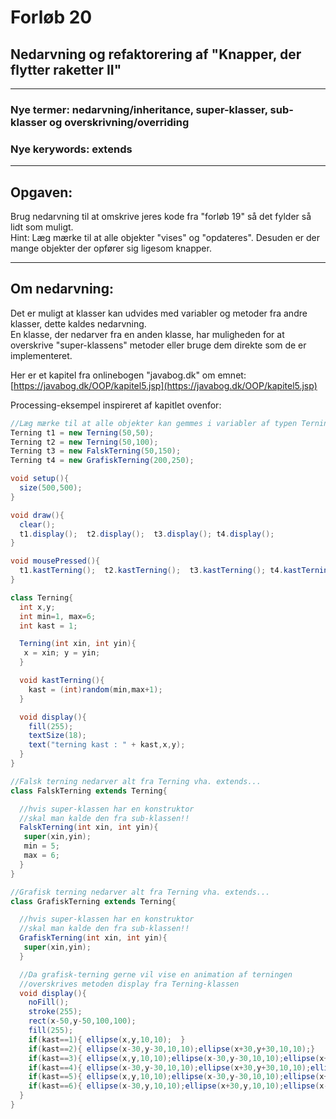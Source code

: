 # Forløb 20
## Nedarvning og refaktorering af "Knapper, der flytter raketter II"

-------------------------------------------------------------------------

### Nye termer: nedarvning/inheritance, super-klasser, sub-klasser og overskrivning/overriding
### Nye kerywords: extends

-------------------------------------------------------------------------

## Opgaven:

Brug nedarvning til at omskrive jeres kode fra "forløb 19" så det fylder så lidt som muligt.  
Hint: Læg mærke til at alle objekter "vises" og "opdateres". Desuden er der mange objekter der opfører sig ligesom knapper.

-------------------------------------------------------------------------

## Om nedarvning:

Det er muligt at klasser kan udvides med variabler og metoder fra andre klasser, dette kaldes nedarvning.     
En klasse, der nedarver fra en anden klasse, har muligheden for at overskrive "super-klassens" metoder eller bruge dem direkte som de er implementeret.

Her er et kapitel fra onlinebogen "javabog.dk" om emnet:
[https://javabog.dk/OOP/kapitel5.jsp](https://javabog.dk/OOP/kapitel5.jsp)


Processing-eksempel inspireret af kapitlet ovenfor:

```java
//Læg mærke til at alle objekter kan gemmes i variabler af typen Terning, fordi de nedarver fra Terning!!
Terning t1 = new Terning(50,50);
Terning t2 = new Terning(50,100);
Terning t3 = new FalskTerning(50,150);
Terning t4 = new GrafiskTerning(200,250);

void setup(){
  size(500,500);  
}

void draw(){
  clear();
  t1.display();  t2.display();  t3.display(); t4.display();
}

void mousePressed(){
  t1.kastTerning();  t2.kastTerning();  t3.kastTerning(); t4.kastTerning();
}

```

```java
class Terning{
  int x,y;
  int min=1, max=6;
  int kast = 1;

  Terning(int xin, int yin){
   x = xin; y = yin;
  }

  void kastTerning(){
    kast = (int)random(min,max+1);
  }

  void display(){
    fill(255);
    textSize(18);
    text("terning kast : " + kast,x,y);
  }
}
```

```java
//Falsk terning nedarver alt fra Terning vha. extends...
class FalskTerning extends Terning{

  //hvis super-klassen har en konstruktor
  //skal man kalde den fra sub-klassen!!
  FalskTerning(int xin, int yin){
   super(xin,yin);
   min = 5;
   max = 6;
  }
}
```


```java
//Grafisk terning nedarver alt fra Terning vha. extends...
class GrafiskTerning extends Terning{

  //hvis super-klassen har en konstruktor
  //skal man kalde den fra sub-klassen!!
  GrafiskTerning(int xin, int yin){
   super(xin,yin);
  }

  //Da grafisk-terning gerne vil vise en animation af terningen
  //overskrives metoden display fra Terning-klassen
  void display(){
    noFill();
    stroke(255);
    rect(x-50,y-50,100,100);
    fill(255);
    if(kast==1){ ellipse(x,y,10,10);  }
    if(kast==2){ ellipse(x-30,y-30,10,10);ellipse(x+30,y+30,10,10);}
    if(kast==3){ ellipse(x,y,10,10);ellipse(x-30,y-30,10,10);ellipse(x+30,y+30,10,10);}
    if(kast==4){ ellipse(x-30,y-30,10,10);ellipse(x+30,y+30,10,10);ellipse(x+30,y-30,10,10); ellipse(x-30,y+30,10,10);}
    if(kast==5){ ellipse(x,y,10,10);ellipse(x-30,y-30,10,10);ellipse(x+30,y+30,10,10);ellipse(x+30,y-30,10,10); ellipse(x-30,y+30,10,10);}
    if(kast==6){ ellipse(x-30,y,10,10);ellipse(x+30,y,10,10);ellipse(x-30,y-30,10,10);ellipse(x+30,y+30,10,10);ellipse(x+30,y-30,10,10); ellipse(x-30,y+30,10,10);}
  }
}
```
